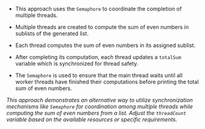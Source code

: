 - This approach uses the `Semaphore` to coordinate the completion of multiple threads.

- Multiple threads are created to compute the sum of even numbers in sublists of the generated list.

- Each thread computes the sum of even numbers in its assigned sublist.

- After completing its computation, each thread updates a `totalSum` variable which is synchronized for thread safety.

- The `Semaphore` is used to ensure that the main thread waits until all worker threads have finished their computations before printing the total sum of even numbers.

*This approach demonstrates an alternative way to utilize synchronization mechanisms like `Semaphore` for coordination among multiple threads while computing the sum of even numbers from a list. Adjust the `threadCount` variable based on the available resources or specific requirements.*